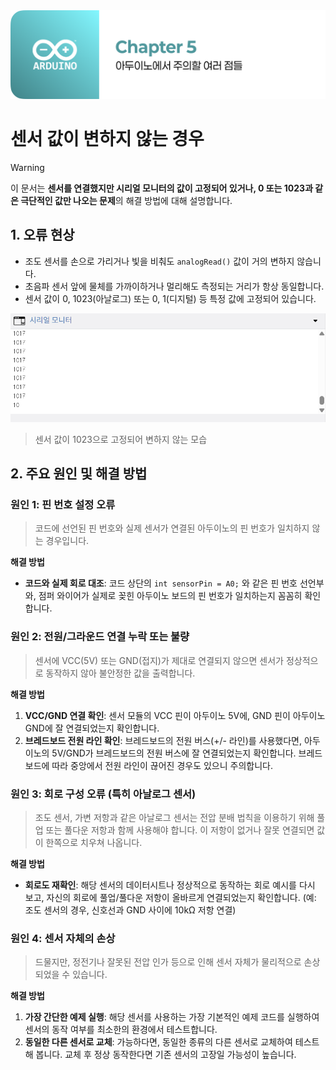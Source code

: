 <img src="./header.png" />

# 센서 값이 변하지 않는 경우

> [!WARNING]
> 이 문서는 **센서를 연결했지만 시리얼 모니터의 값이 고정되어 있거나, 0 또는 1023과 같은 극단적인 값만 나오는 문제**의 해결 방법에 대해 설명합니다.

## 1. 오류 현상

- 조도 센서를 손으로 가리거나 빛을 비춰도 `analogRead()` 값이 거의 변하지 않습니다.
- 초음파 센서 앞에 물체를 가까이하거나 멀리해도 측정되는 거리가 항상 동일합니다.
- 센서 값이 0, 1023(아날로그) 또는 0, 1(디지털) 등 특정 값에 고정되어 있습니다.

<img src="./src/sensor_value_fixed.png" />

> 센서 값이 1023으로 고정되어 변하지 않는 모습

## 2. 주요 원인 및 해결 방법

### 원인 1: 핀 번호 설정 오류

> 코드에 선언된 핀 번호와 실제 센서가 연결된 아두이노의 핀 번호가 일치하지 않는 경우입니다.

**해결 방법**

- **코드와 실제 회로 대조**: 코드 상단의 `int sensorPin = A0;` 와 같은 핀 번호 선언부와, 점퍼 와이어가 실제로 꽂힌 아두이노 보드의 핀 번호가 일치하는지 꼼꼼히 확인합니다.

### 원인 2: 전원/그라운드 연결 누락 또는 불량

> 센서에 VCC(5V) 또는 GND(접지)가 제대로 연결되지 않으면 센서가 정상적으로 동작하지 않아 불안정한 값을 출력합니다.

**해결 방법**

1. **VCC/GND 연결 확인**: 센서 모듈의 VCC 핀이 아두이노 5V에, GND 핀이 아두이노 GND에 잘 연결되었는지 확인합니다.
2. **브레드보드 전원 라인 확인**: 브레드보드의 전원 버스(+/- 라인)를 사용했다면, 아두이노의 5V/GND가 브레드보드의 전원 버스에 잘 연결되었는지 확인합니다. 브레드보드에 따라 중앙에서 전원 라인이 끊어진 경우도 있으니 주의합니다.

### 원인 3: 회로 구성 오류 (특히 아날로그 센서)

> 조도 센서, 가변 저항과 같은 아날로그 센서는 전압 분배 법칙을 이용하기 위해 풀업 또는 풀다운 저항과 함께 사용해야 합니다. 이 저항이 없거나 잘못 연결되면 값이 한쪽으로 치우쳐 나옵니다.

**해결 방법**

- **회로도 재확인**: 해당 센서의 데이터시트나 정상적으로 동작하는 회로 예시를 다시 보고, 자신의 회로에 풀업/풀다운 저항이 올바르게 연결되었는지 확인합니다. (예: 조도 센서의 경우, 신호선과 GND 사이에 10kΩ 저항 연결)

### 원인 4: 센서 자체의 손상

> 드물지만, 정전기나 잘못된 전압 인가 등으로 인해 센서 자체가 물리적으로 손상되었을 수 있습니다.

**해결 방법**

1. **가장 간단한 예제 실행**: 해당 센서를 사용하는 가장 기본적인 예제 코드를 실행하여 센서의 동작 여부를 최소한의 환경에서 테스트합니다.
2. **동일한 다른 센서로 교체**: 가능하다면, 동일한 종류의 다른 센서로 교체하여 테스트해 봅니다. 교체 후 정상 동작한다면 기존 센서의 고장일 가능성이 높습니다.
